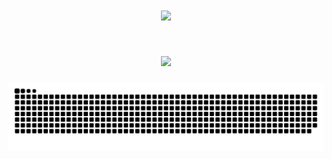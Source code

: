 
<h1 align="center">
<img src="https://readme-typing-svg.herokuapp.com/?font=Righteous&size=35&center=true&vCenter=true&width=500&height=70&duration=4000&lines=olá!+👋;+me+chamo+Thiago!;" />
</h1>

<h1 align="center">
<img src="https://readme-typing-svg.herokuapp.com/?font=Righteous&size=35&center=true&vCenter=true&width=500&height=70&duration=4000&color=black&lines=obrigado+pela+atenção!;">
</h1>

![Snake animation](https://raw.githubusercontent.com/V0UP3R/V0UP3R/output/github-contribution-grid-snake-dark.svg)
